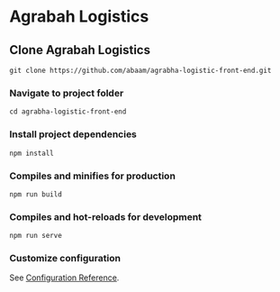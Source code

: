 # Agrabah Logistics

## Clone Agrabah Logistics
```
git clone https://github.com/abaam/agrabha-logistic-front-end.git
```

### Navigate to project folder
```
cd agrabha-logistic-front-end
```

### Install project dependencies
```
npm install
```

### Compiles and minifies for production
```
npm run build
```

### Compiles and hot-reloads for development
```
npm run serve
```

### Customize configuration
See [Configuration Reference](https://cli.vuejs.org/config/).
